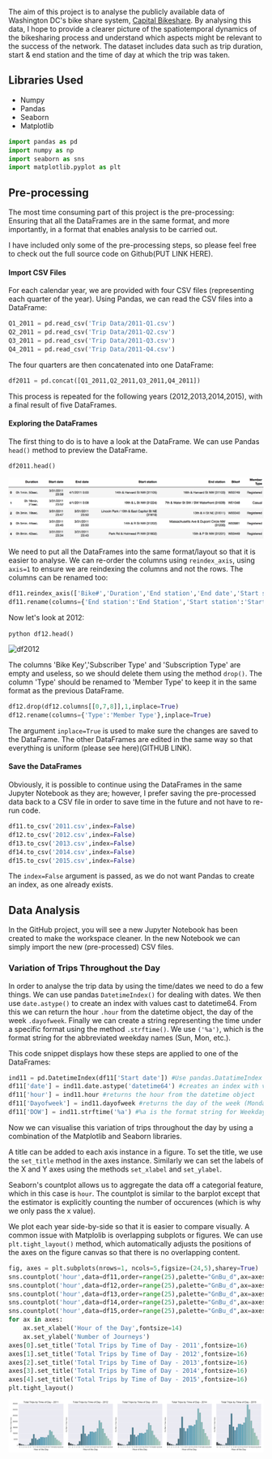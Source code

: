 The aim of this project is to analyse the publicly available data of Washington DC's bike share system, [Capital Bikeshare](https://www.capitalbikeshare.com). By analysing this data, I hope to provide a clearer picture of the spatiotemporal dynamics of the bikesharing process and understand which aspects might be relevant to the success of the network. The dataset includes data such as trip duration, start & end station and the time of day at which the trip was taken.

## Libraries Used

- Numpy
- Pandas
- Seaborn
- Matplotlib

```python
import pandas as pd
import numpy as np
import seaborn as sns
import matplotlib.pyplot as plt
```

## Pre-processing

The most time consuming part of this project is the pre-processing: Ensuring that all the DataFrames are in the same format, and more importantly, in a format that enables analysis to be carried out.

I have included only some of the pre-processing steps, so please feel free to check out the full source code on Github(PUT LINK HERE).

#### Import CSV Files

For each calendar year, we are provided with four CSV files (representing each quarter of the year). Using Pandas, we can read the CSV files into a DataFrame:

```python
Q1_2011 = pd.read_csv('Trip Data/2011-Q1.csv')
Q2_2011 = pd.read_csv('Trip Data/2011-Q2.csv')
Q3_2011 = pd.read_csv('Trip Data/2011-Q3.csv')
Q4_2011 = pd.read_csv('Trip Data/2011-Q4.csv')
```
The four quarters are then concatenated into one DataFrame:

```python
df2011 = pd.concat([Q1_2011,Q2_2011,Q3_2011,Q4_2011])
```
This process is repeated for the following years (2012,2013,2014,2015), with a final result of five DataFrames.

#### Exploring the DataFrames

The first thing to do is to have a look at the DataFrame. We can use Pandas `head()` method to preview the DataFrame.

```python
df2011.head()
```
![df2011](https://github.com/jack-morgan/Personal-Website/raw/gh-pages/Images/df11head.png "2011 DataFrame")

We need to put all the DataFrames into the same format/layout so that it is easier to analyse. We can re-order the columns using `reindex_axis`, using `axis=1` to ensure we are reindexing the columns and not the rows. The columns can be renamed too:

```python
df11.reindex_axis(['Bike#','Duration','End station','End date','Start station','Start date','Member Type'],axis=1)
df11.rename(columns={'End station':'End Station','Start station':'Start Station'},inplace=True)
```
Now let's look at 2012:

```python df12.head()```

![df2012](https://github.com/jack-morgan/Personal-Website/raw/gh-pages/Images/df12head.png "2012 DataFrame")

The columns 'Bike Key','Subscriber Type' and 'Subscription Type' are empty and useless, so we should delete them using the method `drop()`. The column 'Type' should be renamed to 'Member Type' to keep it in the same format as the previous DataFrame.

```python
df12.drop(df12.columns[[0,7,8]],1,inplace=True)
df12.rename(columns={'Type':'Member Type'},inplace=True)
```
The argument `inplace=True` is used to make sure the changes are saved to the DataFrame.
The other DataFrames are edited in the same way so that everything is uniform (please see here)(GITHUB LINK).

#### Save the DataFrames

Obviously, it is possible to continue using the DataFrames in the same Jupyter Notebook as they are; however, I prefer saving the pre-processed data back to a CSV file in order to save time in the future and not have to re-run code. 

```python
df11.to_csv('2011.csv',index=False)
df12.to_csv('2012.csv',index=False)
df13.to_csv('2013.csv',index=False)
df14.to_csv('2014.csv',index=False)
df15.to_csv('2015.csv',index=False)
```
The `index=False` argument is passed, as we do not want Pandas to create an index, as one already exists.

## Data Analysis

In the GitHub project, you will see a new Jupyter Notebook has been created to make the workspace cleaner. In the new Notebook we can simply import the new (pre-processed) CSV files.

### Variation of Trips Throughout the Day

In order to analyse the trip data by using the time/dates we need to do a few things. We can use pandas `DatetimeIndex()` for dealing with dates. We then use `date.astype()` to create an index with values cast to datetime64. From this we can return the hour `.hour` from the datetime object, the day of the week `.dayofweek`. Finally we can create a string representing the time under a specific format using the method `.strftime()`. We use `('%a')`, which is the format string for the abbreviated weekday names (Sun, Mon, etc.).

This code snippet displays how these steps are applied to one of the DataFrames:

```python
ind11 = pd.DatetimeIndex(df11['Start date']) #Use pandas.DatatimeIndex class for dealing with dates
df11['date'] = ind11.date.astype('datetime64') #creates an index with values cast to dtypes
df11['hour'] = ind11.hour #returns the hour from the datetime object
df11['Dayofweek'] = ind11.dayofweek #returns the day of the week (Monday = 0, Sunday = 6)
df11['DOW'] = ind11.strftime('%a') #%a is the format string for Weekday Abbreviated name (Sun,Mon, etc.)
```
Now we can visualise this variation of trips throughout the day by using a combination of the Matplotlib and Seaborn libraries.  

A title can be added to each axis instance in a figure. To set the title, we use the `set_title` method in the axes instance. Similarly we can set the labels of the X and Y axes using the methods `set_xlabel` and `set_ylabel`.

Seaborn's countplot allows us to aggregate the data off a categorial feature, which in this case is `hour`. The countplot is similar to the barplot except that the estimator is explicitly counting the number of occurences (which is why we only pass the x value).

We plot each year side-by-side so that it is easier to compare visually. A common issue with Matplolib is overlapping subplots or figures. We can use `plt.tight_layout()` method, which automatically adjusts the positions of the axes on the figure canvas so that there is no overlapping content.



```python
fig, axes = plt.subplots(nrows=1, ncols=5,figsize=(24,5),sharey=True)
sns.countplot('hour',data=df11,order=range(25),palette="GnBu_d",ax=axes[0])
sns.countplot('hour',data=df12,order=range(25),palette="GnBu_d",ax=axes[1])
sns.countplot('hour',data=df13,order=range(25),palette="GnBu_d",ax=axes[2])
sns.countplot('hour',data=df14,order=range(25),palette="GnBu_d",ax=axes[3])
sns.countplot('hour',data=df15,order=range(25),palette="GnBu_d",ax=axes[4])
for ax in axes:
    ax.set_xlabel('Hour of the Day',fontsize=14)
    ax.set_ylabel('Number of Journeys')
axes[0].set_title('Total Trips by Time of Day - 2011',fontsize=16)
axes[1].set_title('Total Trips by Time of Day - 2012',fontsize=16)
axes[2].set_title('Total Trips by Time of Day - 2013',fontsize=16)
axes[3].set_title('Total Trips by Time of Day - 2014',fontsize=16)
axes[4].set_title('Total Trips by Time of Day - 2015',fontsize=16)
plt.tight_layout()
```

![Totaltrips](https://github.com/jack-morgan/Personal-Website/raw/gh-pages/Images/Tripsbytimeofday.png "Timeofdaytrips")


